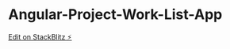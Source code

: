 # Angular-Project-Work-List-App

[Edit on StackBlitz ⚡️](https://stackblitz.com/edit/angular-ivy-vb45ng)